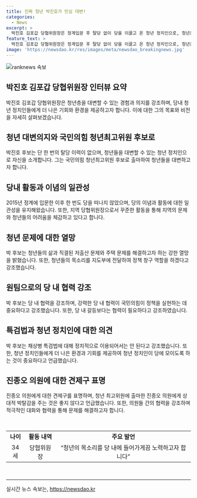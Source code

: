 ```yaml
---
title: 진짜 청년 박진호가 민심 대변!
categories:
  - News
excerpt: >
  박진호 김포갑 당협위원장은 정계입문 후 탈당 없이 당을 이끌고 온 청년 정치인으로, 청년문제를 해결하겠다는 다짐을 밝혀왔다. 1990년생으로 국민의힘 김포갑 후보로 두 차례 출마한 경력을 갖고 있으며, 청년들의 목소리를 당 내부에 반영시킬 의지를 강조했다. 또한, 당정 원팀의 중요성을 강조하며 특검 쟁점화를 비판하고, 청년 정치인들에 대한 체계적 지원을 주장했다.
feature_text: >
  박진호 김포갑 당협위원장은 정계입문 후 탈당 없이 당을 이끌고 온 청년 정치인으로, 청년문제를 해결하겠다는 다짐을 밝혀왔다. 1990년생으로 국민의힘 김포갑 후보로 두 차례 출마한 경력을 갖고 있으며, 청년들의 목소리를 당 내부에 반영시킬 의지를 강조했다. 또한, 당정 원팀의 중요성을 강조하며 특검 쟁점화를 비판하고, 청년 정치인들에 대한 체계적 지원을 주장했다.
image: 'https://newsdao.kr/res/images/meta/newsdao_breakingnews.jpg'
---
```


<p><img src="https://newsdao.kr/res/images/meta/newsdao_breakingnews.jpg" alt="ranknews 속보" /></p>

<h2 data-ke-size="size26">박진호 김포갑 당협위원장 인터뷰 요약</h2>

<p data-ke-size="size16">박진호 김포갑 당협위원장은 청년층을 대변할 수 있는 경험과 의지를 강조하며, 당내 청년 정치인들에게 더 나은 기회와 환경을 제공하고자 합니다. 이에 대한 그의 목표와 비전을 자세히 살펴보겠습니다.</p>

<h2 data-ke-size="size26">청년 대변의지와 국민의힘 청년최고위원 후보로</h2>

<p data-ke-size="size16">박진호 후보는 단 한 번의 탈당 이력이 없으며, 청년들을 대변할 수 있는 청년 정치인으로 자신을 소개합니다. 그는 국민의힘 청년최고위원 후보로 출마하여 청년들을 대변하고자 합니다.</p>

<h2 data-ke-size="size26">당내 활동과 이념의 일관성</h2>

<p data-ke-size="size16">2015년 정계에 입문한 이후 한 번도 당을 떠나지 않았으며, 당의 이념과 활동에 대한 일관성을 유지해왔습니다. 또한, 지역 당협위원장으로서 꾸준한 활동을 통해 지역의 문제와 청년들의 어려움을 체감하고 있다고 합니다.</p>

<h2 data-ke-size="size26">청년 문제에 대한 열망</h2>

<p data-ke-size="size16">박 후보는 청년들의 삶과 직결된 저출산 문제와 주택 문제를 해결하고자 하는 강한 열망을 밝혔습니다. 또한, 청년들의 목소리를 지도부에 전달하여 정책 창구 역할을 하겠다고 강조했습니다.</p>

<h2 data-ke-size="size26">원팀으로의 당 내 협력 강조</h2>

<p data-ke-size="size16">박 후보는 당 내 협력을 강조하며, 강력한 당 내 협력이 국민의힘이 정책을 실현하는 데 중요하다고 강조했습니다. 또한, 당 내 갈등보다는 협력이 필요하다고 강조하였습니다.</p>

<h2 data-ke-size="size26">특검법과 청년 정치인에 대한 의견</h2>

<p data-ke-size="size16">박 후보는 채상병 특검법에 대해 정치적으로 이용되어서는 안 된다고 강조했습니다. 또한, 청년 정치인들에게 더 나은 환경과 기회를 제공하여 청년 정치인이 당에 모이도록 하는 것이 중요하다고 언급했습니다.</p>

<h2 data-ke-size="size26">진종오 의원에 대한 견제구 표명</h2>

<p data-ke-size="size16">진종오 의원에게 대한 견제구를 표명하며, 청년 최고위원에 출마한 진종오 의원에게 상대적 박탈감을 주는 것은 좋지 않다고 언급했습니다. 또한, 의원들 간의 협력을 강조하며 적극적인 대화와 협력을 통해 문제를 해결하고자 합니다.</p>

<p data-ke-size="size16">&nbsp;</p>

<table>
  <tbody>
    <tr>
      <td style="text-align: center; height: 17px;"><b>나이</b></td>
      <td style="text-align: center; height: 17px;"><b>활동 내역</b></td>
      <td style="text-align: center; height: 17px;"><b>주요 발언</b></td>
    </tr>
    <tr>
      <td style="text-align: center; height: 17px;">34세</td>
      <td style="text-align: center; height: 17px;">당협위원장</td>
      <td style="text-align: center; height: 17px;">“청년의 목소리를 당 내에 들어가게끔 노력하고자 합니다”</td>
    </tr>
  </tbody>
</table>

<p data-ke-size="size16">&nbsp;</p>

<hr>
실시간 뉴스 속보는, <a href="https://newsdao.kr" rel="dofollow">https://newsdao.kr</a>


